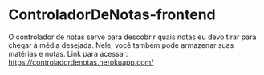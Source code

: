 # ControladorDeNotas-frontend
O controlador de notas serve para descobrir quais notas eu devo tirar para chegar à média desejada.
Nele, você também pode armazenar suas matérias e notas.
Link para acessar: https://controladordenotas.herokuapp.com/
